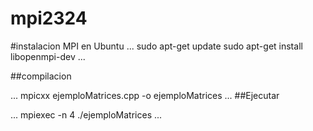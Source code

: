 # mpi2324

#instalacion MPI en Ubuntu
...
sudo apt-get update
sudo apt-get install libopenmpi-dev
...

##compilacion

...
mpicxx ejemploMatrices.cpp -o ejemploMatrices
...
##Ejecutar

...
mpiexec -n 4 ./ejemploMatrices
...